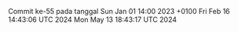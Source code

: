 Commit ke-55 pada tanggal Sun Jan 01 14:00 2023 +0100
Fri Feb 16 14:43:06 UTC 2024
Mon May 13 18:43:17 UTC 2024
